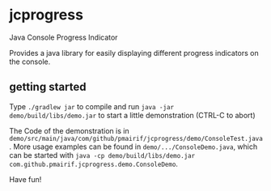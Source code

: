 # jcprogress

Java Console Progress Indicator

Provides a java library for easily displaying different progress indicators on the console.

## getting started

Type `./gradlew jar` to compile and run
`java -jar demo/build/libs/demo.jar` to start a little demonstration (CTRL-C to abort)

The Code of the demonstration is in `demo/src/main/java/com/github/pmairif/jcprogress/demo/ConsoleTest.java`.
More usage examples can be found in `demo/.../ConsoleDemo.java`, which can be started with
`java -cp demo/build/libs/demo.jar com.github.pmairif.jcprogress.demo.ConsoleDemo`.

Have fun!

